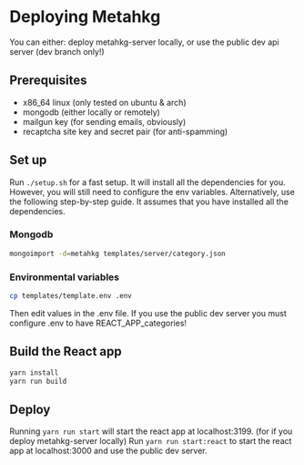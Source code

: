 # Deploying Metahkg

You can either:
deploy metahkg-server locally, or
use the public dev api server (dev branch only!)

## Prerequisites

-   x86_64 linux (only tested on ubuntu & arch)
-   mongodb (either locally or remotely)
-   mailgun key (for sending emails, obviously)
-   recaptcha site key and secret pair (for anti-spamming)

## Set up

Run `./setup.sh` for a fast setup. It will install all the dependencies for you.
However, you will still need to configure the env variables.
Alternatively, use the following step-by-step guide. It assumes that you have installed all the dependencies.

### Mongodb

```bash
mongoimport -d=metahkg templates/server/category.json
```

### Environmental variables

```bash
cp templates/template.env .env
```

Then edit values in the .env file.
If you use the public dev server you must configure .env to have REACT_APP_categories!

## Build the React app

```bash
yarn install
yarn run build
```

## Deploy

Running `yarn run start` will start the react app at localhost:3199. (for if you deploy metahkg-server locally)
Run `yarn run start:react` to start the react app at localhost:3000 and use the public dev server.
